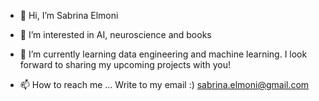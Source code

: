 - 👋 Hi, I’m Sabrina Elmoni
- 👀 I’m interested in AI, neuroscience and books

- 🌱 I’m currently learning data engineering and machine learning. I look forward to sharing my upcoming projects with you!
  
- 📫 How to reach me ...
  Write to my email :) sabrina.elmoni@gmail.com

